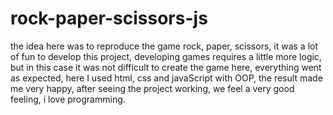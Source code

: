 # rock-paper-scissors-js
the idea here was to reproduce the game rock, paper, scissors, it was a lot of fun to develop this project, developing games requires a little more logic, but in this case it was not difficult to create the game here, everything went as expected, here I used html, css and javaScript with OOP, the result made me very happy, after seeing the project working, we feel a very good feeling, i love programming.

